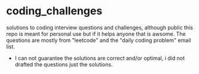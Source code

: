 # coding_challenges
solutions to coding interview questions and challenges, although public this repo is meant for personal use but if it helps anyone that is awsome.
The questions are mostly from "leetcode" and the "daily coding problem" email list.

* I can not guarantee the solutions are correct and/or optimal, i did not drafted the questions just the solutions.
